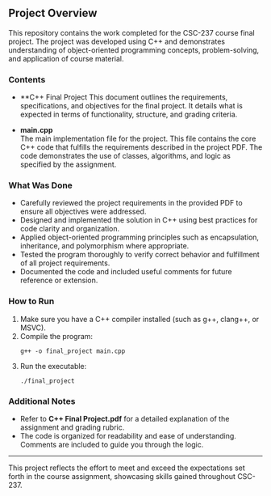 ## Project Overview

This repository contains the work completed for the CSC-237 course final project. The project was developed using C++ and demonstrates understanding of object-oriented programming concepts, problem-solving, and application of course material.

### Contents

- **C++ Final Project 
  This document outlines the requirements, specifications, and objectives for the final project. It details what is expected in terms of functionality, structure, and grading criteria.

- **main.cpp**  
  The main implementation file for the project. This file contains the core C++ code that fulfills the requirements described in the project PDF. The code demonstrates the use of classes, algorithms, and logic as specified by the assignment.

### What Was Done

- Carefully reviewed the project requirements in the provided PDF to ensure all objectives were addressed.
- Designed and implemented the solution in C++ using best practices for code clarity and organization.
- Applied object-oriented programming principles such as encapsulation, inheritance, and polymorphism where appropriate.
- Tested the program thoroughly to verify correct behavior and fulfillment of all project requirements.
- Documented the code and included useful comments for future reference or extension.

### How to Run

1. Make sure you have a C++ compiler installed (such as g++, clang++, or MSVC).
2. Compile the program:
   ```
   g++ -o final_project main.cpp
   ```
3. Run the executable:
   ```
   ./final_project
   ```

### Additional Notes

- Refer to **C++ Final Project.pdf** for a detailed explanation of the assignment and grading rubric.
- The code is organized for readability and ease of understanding. Comments are included to guide you through the logic.

---

This project reflects the effort to meet and exceed the expectations set forth in the course assignment, showcasing skills gained throughout CSC-237.
